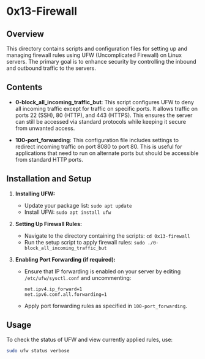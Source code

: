 # 0x13-Firewall

## Overview

This directory contains scripts and configuration files for setting up and managing firewall rules using UFW (Uncomplicated Firewall) on Linux servers. The primary goal is to enhance security by controlling the inbound and outbound traffic to the servers.

## Contents

- **0-block_all_incoming_traffic_but**: This script configures UFW to deny all incoming traffic except for traffic on specific ports. It allows traffic on ports 22 (SSH), 80 (HTTP), and 443 (HTTPS). This ensures the server can still be accessed via standard protocols while keeping it secure from unwanted access.

- **100-port_forwarding**: This configuration file includes settings to redirect incoming traffic on port 8080 to port 80. This is useful for applications that need to run on alternate ports but should be accessible from standard HTTP ports.

## Installation and Setup

1. **Installing UFW:**
   - Update your package list: `sudo apt update`
   - Install UFW: `sudo apt install ufw`

2. **Setting Up Firewall Rules:**
   - Navigate to the directory containing the scripts: `cd 0x13-firewall`
   - Run the setup script to apply firewall rules: `sudo ./0-block_all_incoming_traffic_but`

3. **Enabling Port Forwarding (if required):**
   - Ensure that IP forwarding is enabled on your server by editing `/etc/ufw/sysctl.conf` and uncommenting:
     ```
     net.ipv4.ip_forward=1
     net.ipv6.conf.all.forwarding=1
     ```
   - Apply port forwarding rules as specified in `100-port_forwarding`.

## Usage

To check the status of UFW and view currently applied rules, use:
```bash
sudo ufw status verbose

